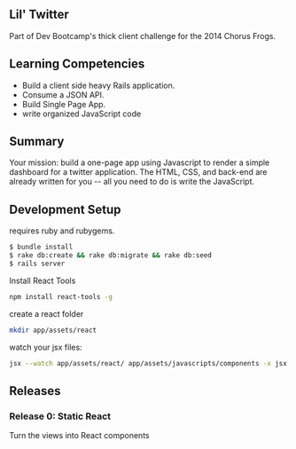 ## Lil' Twitter

Part of Dev Bootcamp's thick client challenge for the 2014 Chorus Frogs.

## Learning Competencies

- Build a client side heavy Rails application.
- Consume a JSON API.
- Build Single Page App.
- write organized JavaScript code

## Summary

Your mission: build a one-page app using  Javascript to render a simple dashboard for a twitter application. The HTML, CSS, and back-end are already written for you -- all you need to do is write the JavaScript.

## Development Setup

requires ruby and rubygems.
```sh
$ bundle install
$ rake db:create && rake db:migrate && rake db:seed
$ rails server
```

Install React Tools
```sh
npm install react-tools -g

```
create a react folder
```sh
mkdir app/assets/react
```
watch your jsx files:
```sh
jsx --watch app/assets/react/ app/assets/javascripts/components -x jsx

```
## Releases

### Release 0: Static React
Turn the views into React components
